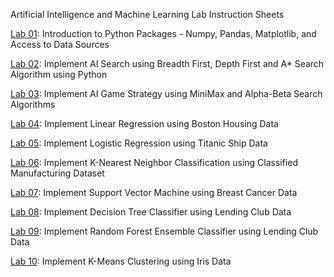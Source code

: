 Artificial Intelligence and Machine Learning Lab Instruction Sheets

[Lab 01](https://github.com/sri976/Aiml_2303A52033/blob/main/AIML_LAB_01_ipynb.ipynb): Introduction to Python Packages - Numpy, Pandas, Matplotlib, and Access to Data Sources

[Lab 02](https://github.com/sri976/Aiml_2303A52033/blob/main/AIML_LAB_02_ipynb.ipynb): Implement AI Search using Breadth First, Depth First and A* Search Algorithm using Python

[Lab 03](https://github.com/sri976/Aiml_2303A52033/blob/main/AIML_LAB_03.ipynb): Implement AI Game Strategy using MiniMax and Alpha-Beta Search Algorithms

[Lab 04](https://github.com/sri976/Aiml_2303A52033/blob/main/AIML_ASS_4.ipynb): Implement Linear Regression using Boston Housing Data

[Lab 05](https://github.com/sri976/Aiml_2303A52033/blob/main/AIML_ASS_5.ipynb): Implement Logistic Regression using Titanic Ship Data

[Lab 06](https://github.com/sri976/Aiml_2303A52033/blob/main/AIML_ASS_6.ipynb): Implement K-Nearest Neighbor Classification using Classified Manufacturing Dataset

[Lab 07](https://github.com/sri976/Aiml_2303A52033/blob/main/AIML_SVM_ASS_07.ipynb): Implement Support Vector Machine using Breast Cancer Data

[Lab 08](https://github.com/sri976/Aiml_2303A52033/blob/main/AIML_ASS_8.ipynb): Implement Decision Tree Classifier using Lending Club Data

[Lab 09](): Implement Random Forest Ensemble Classifier using Lending Club Data

[Lab 10](): Implement K-Means Clustering using Iris Data
